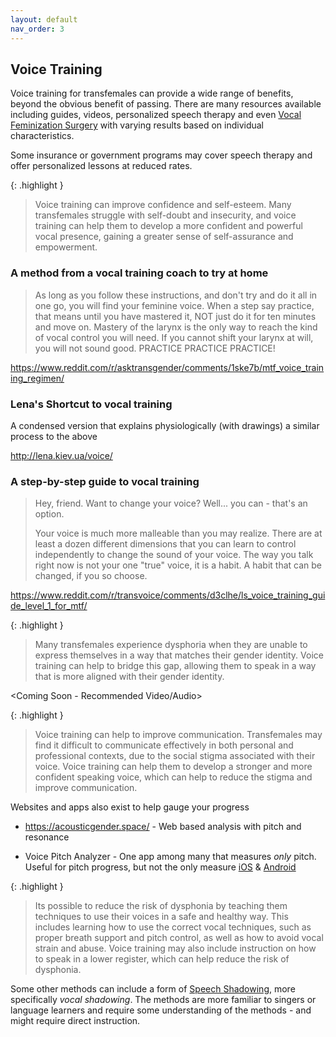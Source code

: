 ```yaml
---
layout: default
nav_order: 3
---
```


## Voice Training

Voice training for transfemales can provide a wide range of benefits, beyond the obvious benefit of passing. There are many resources available including guides, videos, personalized speech therapy and even [Vocal Feminization Surgery](https://my.clevelandclinic.org/health/treatments/21779-voice-feminization-surgery) with varying results based on individual characteristics.

Some insurance or government programs may cover speech therapy and offer personalized lessons at reduced rates.

{: .highlight }
> Voice training can improve confidence and self-esteem. Many transfemales struggle with self-doubt and insecurity, and voice training can help them to develop a more confident and powerful vocal presence, gaining a greater sense of self-assurance and empowerment.

### A method from a vocal training coach to try at home

> As long as you follow these instructions, and don't try and do it all in one go, you will find your feminine voice. When a step say practice, that means until you have mastered it, NOT just do it for ten minutes and move on. Mastery of the larynx is the only way to reach the kind of vocal control you will need. If you cannot shift your larynx at will, you will not sound good. PRACTICE PRACTICE PRACTICE!

https://www.reddit.com/r/asktransgender/comments/1ske7b/mtf_voice_training_regimen/

### Lena's Shortcut to vocal training

A condensed version that explains physiologically (with drawings) a similar process to the above

http://lena.kiev.ua/voice/


### A step-by-step guide to vocal training

> Hey, friend. Want to change your voice? Well... you can - that's an option.
>
> Your voice is much more malleable than you may realize. There are at least a dozen different dimensions that you can learn to control independently to change the sound of your voice. The way you talk right now is not your one "true" voice, it is a habit. A habit that can be changed, if you so choose.

https://www.reddit.com/r/transvoice/comments/d3clhe/ls_voice_training_guide_level_1_for_mtf/

{: .highlight }
> Many transfemales experience dysphoria when they are unable to express themselves in a way that matches their gender identity. Voice training can help to bridge this gap, allowing them to speak in a way that is more aligned with their gender identity.

<Coming Soon - Recommended Video/Audio>

{: .highlight }
> Voice training can help to improve communication. Transfemales may find it difficult to communicate effectively in both personal and professional contexts, due to the social stigma associated with their voice. Voice training can help them to develop a stronger and more confident speaking voice, which can help to reduce the stigma and improve communication.

Websites and apps also exist to help gauge your progress

* https://acousticgender.space/ - Web based analysis with pitch and resonance


* Voice Pitch Analyzer - One app among many that measures *only* pitch. Useful for pitch progress, but not the only measure
[iOS](https://apps.apple.com/us/app/voice-pitch-analyzer/id1302785788) & [Android](https://play.google.com/store/apps/details?id=de.lilithwittmann.voicepitchanalyzer&gl=US)

{: .highlight }
> Its possible to reduce the risk of dysphonia by teaching them techniques to use their voices in a safe and healthy way. This includes learning how to use the correct vocal techniques, such as proper breath support and pitch control, as well as how to avoid vocal strain and abuse. Voice training may also include instruction on how to speak in a lower register, which can help reduce the risk of dysphonia.

Some other methods can include a form of [Speech Shadowing](https://en.wikipedia.org/wiki/Speech_shadowing), more specifically *vocal shadowing*. The methods are more familiar to singers or language learners and require some understanding of the methods - and might require direct instruction.